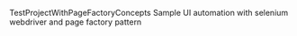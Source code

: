 TestProjectWithPageFactoryConcepts
Sample UI automation with selenium webdriver and page factory pattern
